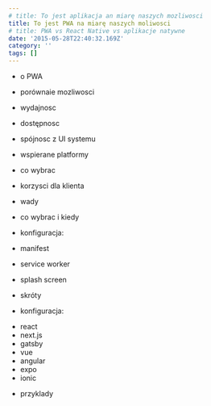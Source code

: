 ```yaml
---
# title: To jest aplikacja an miarę naszych mozliwosci
title: To jest PWA na miarę naszych moliwosci
# title: PWA vs React Native vs aplikacje natywne
date: '2015-05-28T22:40:32.169Z'
category: ''
tags: []
---
```


- o PWA

- porównaie mozliwosci
- wydajnosc
- dostępnosc
- spójnosc z UI systemu
- wspierane platformy

- co wybrac

- korzysci dla klienta

- wady

- co wybrac i kiedy

- konfiguracja:
- manifest
- service worker
- splash screen
- skróty

- konfiguracja:
* react
* next.js
* gatsby
* vue
* angular
* expo
* ionic

- przyklady
